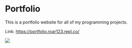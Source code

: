 # Portfolio

This is a portfolio website for all of my programming projects.

Link: https://portfolio.roar123.repl.co/

![](https://portfolio.roar123.repl.co/images/iframe.svg)
